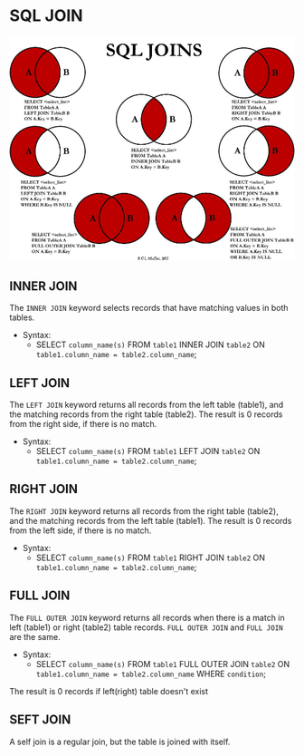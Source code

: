 # SQL JOIN #

![](../image/1-sql.png) 

## INNER JOIN ##
The `INNER JOIN` keyword selects records that have matching values in both tables.

-   Syntax:
    -   SELECT `column_name(s)`
        FROM `table1`
        INNER JOIN `table2`
        ON `table1.column_name = table2.column_name`;
## LEFT JOIN ##
The `LEFT JOIN` keyword returns all records from the left table (table1), and the matching records from the right table (table2). The result is 0 records from the right side, if there is no match.
-   Syntax:
    -   SELECT `column_name(s)`
        FROM `table1`
        LEFT JOIN `table2`
        ON `table1.column_name = table2.column_name`;
## RIGHT JOIN ##
The `RIGHT JOIN` keyword returns all records from the right table (table2), and the matching records from the left table (table1). The result is 0 records from the left side, if there is no match.

-   Syntax:
    -   SELECT `column_name(s)`
        FROM `table1`
        RIGHT JOIN `table2`
        ON `table1.column_name = table2.column_name`;

## FULL JOIN ##
The `FULL OUTER JOIN` keyword returns all records when there is a match in left (table1) or right (table2) table records.
`FULL OUTER JOIN` and `FULL JOIN` are the same.

-   Syntax:
    -   SELECT `column_name(s)`
        FROM `table1`
        FULL OUTER JOIN `table2`
        ON `table1.column_name = table2.column_name`
        WHERE `condition`;

The result is 0 records if left(right) table doesn't exist

## SEFT JOIN ##

A self join is a regular join, but the table is joined with itself.

